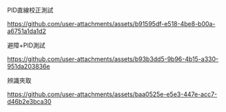 PID直線校正測試

https://github.com/user-attachments/assets/b91595df-e518-4be8-b00a-a6751a1da1d2

避障+PID測試

https://github.com/user-attachments/assets/b93b3dd5-9b96-4b15-a330-951da203836e



辨識夾取

https://github.com/user-attachments/assets/baa0525e-e5e3-447e-acc7-d46b2e3bca30


